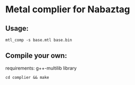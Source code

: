 # Metal complier for Nabaztag

## Usage: 

`mtl_comp -s base.mtl base.bin`

## Compile your own:

requirements: g++-multilib library

`cd complier && make`
